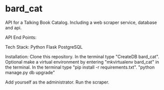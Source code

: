 # bard_cat
API for a Talking Book Catalog. Including a web scraper service, database and api.

API End Points:

Tech Stack:
Python Flask
PostgreSQL

Installation:
Clone this repository.
In the terminal type "CreateDB bard_cat".
Optional make a virtual environment by entering "mkvirtualenv bard_cat" in the terminal.
In the terminal type "pip install -r requirements.txt".
"python manage.py db upgrade"

Add yourself as the administrator.
Run the scraper.